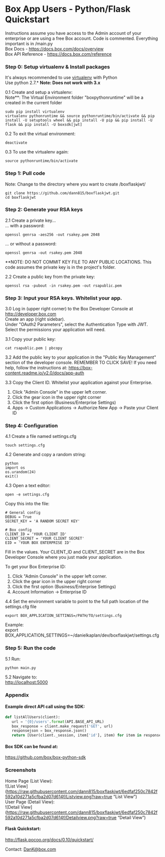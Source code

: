 # Box App Users - Python/Flask Quickstart
Instructions assume you have access to the Admin account of your enterprise or are using a free Box account.  Code is commented. Everything important is in /main.py  
Box Docs - <https://docs.box.com/docs/overview>   
Box API Reference - <https://docs.box.com/reference>

### Step 0: Setup virtualenv & Install packages   
It's always recommended to use [virtualenv](http://docs.python-guide.org/en/latest/dev/virtualenvs/) with Python  
Use python 2.7.*  **Note: Does not work with 3.x**  

0.1 Create and setup a virtualenv:   
Note**: The Virtual Environment folder "boxpythonruntime" will be a created in the current folder
```
sudo pip install virtualenv
virtualenv pythonruntime && source pythonruntime/bin/activate && pip install -U setuptools wheel && pip install -U pip && pip install -U flask && pip install -U boxsdk[jwt]
```

0.2 To exit the virtual environment:
```
deactivate
```

0.3 To use the virtualenv again:
```
source pythonruntime/bin/activate
```


### Step 1: Pull code  
Note: Change to the directory where you want to create /boxflaskjwt/
```
git clone https://github.com/dann815/boxflaskjwt.git  
cd boxflaskjwt
```


### Step 2: Generate your RSA keys  
2.1 Create a private key...   
... with a password:  
```
openssl genrsa -aes256 -out rsakey.pem 2048
```  
... or without a password:  
```
openssl genrsa -out rsakey.pem 2048 
```  
**NOTE: DO NOT COMMIT KEY FILE TO ANY PUBLIC LOCATIONS.  This code assumes the private key is in the project's folder.

2.2 Create a public key from the private key:  
```
openssl rsa -pubout -in rsakey.pem -out rsapublic.pem  
```


### Step 3: Input your RSA keys.  Whitelist your app.
3.0 Log in (upper right corner) to the Box Developer Console at <http://developer.box.com>   
Create an app (right sidebar).   
Under "OAuth2 Parameters", select the Authentication Type with JWT.  Select the permissions your application will need.   


3.1 Copy your public key:  
```
cat rsapublic.pem | pbcopy  
```

3.2 Add the public key to your application in the "Public Key Management" section of the developer console. REMEMBER TO CLICK SAVE!
If you need help, follow the instructions at: <https://box-content.readme.io/v2.0/docs/app-auth>  

3.3 Copy the Client ID. Whitelist your application against your Enterprise.   
1) Click "Admin Console" in the upper left corner.   
2) Click the gear icon in the upper right corner   
3) Click the first option (Business/Enterprise Settings)   
4) Apps -> Custom Applications -> Authorize New App -> Paste your Client ID   

### Step 4: Configuration  
4.1 Create a file named settings.cfg   
```
touch settings.cfg
```

4.2 Generate and copy a random string: 
```
python
import os
os.urandom(24)
exit()
```  


4.3 Open a text editor:  
```
open -e settings.cfg
```
Copy this into the file:
```
# General config
DEBUG = True
SECRET_KEY = 'A RANDOM SECRET KEY'

# Box config
CLIENT_ID = 'YOUR CLIENT ID'
CLIENT_SECRET = 'YOUR CLIENT SECRET'
EID = 'YOUR BOX ENTERPRISE ID'
``` 
Fill in the values.  Your CLIENT_ID and CLIENT_SECRET are in the Box Developer Console where you just made your application.  

To get your Box Enterprise ID:   
1) Click "Admin Console" in the upper left corner.   
2) Click the gear icon in the upper right corner   
3) Click the first option (Business/Enterprise Settings)   
4) Account Information -> Enterprise ID   

  
4.4 Set the environment variable to point to the full path location of the settings.cfg file  
```
export BOX_APPLICATION_SETTINGS=/PATH/TO/settings.cfg
```
Example:   
export BOX_APPLICATION_SETTINGS=~/danielkaplan/dev/boxflaskjwt/settings.cfg

### Step 5: Run the code  
5.1 Run:
```
python main.py  
```
5.2 Navigate to:  
<http://localhost:5000> 



### Appendix  
#### Example direct API call using the SDK:  
 ```python
 def listAllUsers(client):
    url = '{0}/users'.format(API.BASE_API_URL)
    box_response = client.make_request('GET', url)
    responsejson = box_response.json()
    return [User(client._session, item['id'], item) for item in responsejson['entries']]
```  

#### Box SDK can be found at:  
https://github.com/box/box-python-sdk  


### Screenshots  
Home Page (List View):  
![List View](https://raw.githubusercontent.com/dann815/boxflaskjwt/6edfaf250c7842f592a10d271a5cfba2d07d614f/Listview.png?raw=true “List View”)   
User Page (Detail View):  
![Detail View](https://raw.githubusercontent.com/dann815/boxflaskjwt/6edfaf250c7842f592a10d271a5cfba2d07d614f/Detailview.png?raw=true “Detail View”)  


#### Flask Quickstart:  
<http://flask.pocoo.org/docs/0.10/quickstart/>  


Contact: DanK@box.com  
